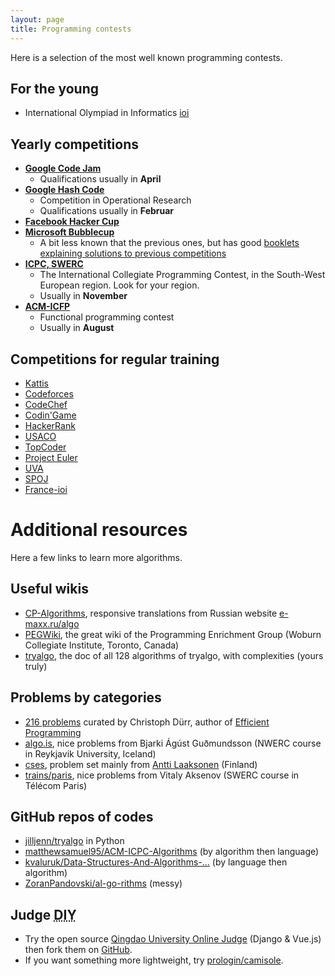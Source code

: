 ```yaml
---
layout: page
title: Programming contests
---
```


Here is a selection of the most well known programming contests.

## For the young

- International Olympiad in Informatics [ioi](https://ioinformatics.org/)

## Yearly competitions

- [**Google Code Jam**](https://code.google.com/codejam/)
    - Qualifications usually in **April**
- [**Google Hash Code**](https://hashcode.withgoogle.com/)
    - Competition in Operational Research
    - Qualifications usually in **Februar**
- [**Facebook Hacker Cup**](https://www.facebook.com/hackercup/)
- [**Microsoft Bubblecup**](http://www.bubblecup.org/)
    - A bit less known that the previous ones, but has good [booklets explaining solutions to previous competitions](http://www.bubblecup.org/Booklets)
- [**ICPC, SWERC**](http://swerc.eu/)
    - The International Collegiate Programming Contest, in the South-West European region. Look for your region.
    - Usually in **November**
- [**ACM-ICFP**](http://icfpconference.org/)
    - Functional programming contest
    - Usually in **August**

## Competitions for regular training

- [Kattis](https://open.kattis.com)
- [Codeforces](http://codeforces.com/)
- [CodeChef](https://www.codechef.com/)
- [Codin'Game](https://www.codingame.com/start)
- [HackerRank](https://www.hackerrank.com/)
- [USACO](http://usaco.org/)
- [TopCoder](https://www.topcoder.com/)
- [Project Euler](https://projecteuler.net/)
- [UVA](https://uva.onlinejudge.org/)
- [SPOJ](http://www.spoj.com/)
- [France-ioi](http://www.france-ioi.org/)

# Additional resources

Here a few links to learn more algorithms.

## Useful wikis

- [CP-Algorithms](https://cp-algorithms.com), responsive translations from Russian website [e-maxx.ru/algo](http://e-maxx.ru/algo)
- [PEGWiki](https://wcipeg.com/wiki/Special:AllPages), the great wiki of the Programming Enrichment Group (Woburn Collegiate Institute, Toronto, Canada)
- [tryalgo](https://jilljenn.github.io/tryalgo/), the doc of all 128 algorithms of tryalgo, with complexities (yours truly)

## Problems by categories

- [216 problems](/problems/) curated by Christoph Dürr, author of [Efficient Programming](/book/)
- [algo.is](https://algo.is), nice problems from Bjarki Ágúst Guðmundsson (NWERC course in Reykjavik University, Iceland)
- [cses](https://cses.fi/problemset/), problem set mainly from [Antti Laaksonen](https://www.cs.helsinki.fi/u/ahslaaks/) (Finland)
- [trains/paris](http://neerc.ifmo.ru/trains/paris/), nice problems from Vitaly Aksenov (SWERC course in Télécom Paris)

## GitHub repos of codes

- [jilljenn/tryalgo](https://github.com/jilljenn/tryalgo/) in Python
- [matthewsamuel95/ACM-ICPC-Algorithms](https://github.com/matthewsamuel95/ACM-ICPC-Algorithms) (by algorithm then language)
- [kvaluruk/Data-Structures-And-Algorithms-…](https://github.com/kvaluruk/Data-Structures-And-Algorithms-Hacktoberfest18) (by language then algorithm)
- [ZoranPandovski/al-go-rithms](https://github.com/ZoranPandovski/al-go-rithms) (messy)

## Judge <abbr title="Do it yourself">DIY</abbr>

- Try the open source [Qingdao University Online Judge](https://qduoj.com) (Django & Vue.js) then fork them on [GitHub](https://github.com/QingdaoU/OnlineJudge).
- If you want something more lightweight, try [prologin/camisole](https://github.com/prologin/camisole).

 